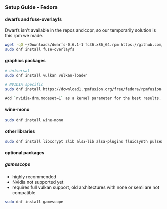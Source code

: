 <h3>Setup Guide - Fedora</h3>

#### dwarfs and fuse-overlayfs
Dwarfs isn't available in the repos and copr, so our temporarily solution is this rpm we made.
```sh
wget -qO ~/Downloads/dwarfs-0.6.1-1.fc36.x86_64.rpm https://github.com/jc141x/jc141-bash/releases/download/420/dwarfs-0.6.1-1.fc36.x86_64.rpm && sudo dnf install ~/Downloads/dwarfs-0.6.1-1.fc36.x86_64.rpm
sudo dnf install fuse-overlayfs
```

#### graphics packages

```sh
# Universal
sudo dnf install vulkan vulkan-loader

# NVIDIA specific
sudo dnf install https://download1.rpmfusion.org/free/fedora/rpmfusion-free-release-$(rpm -E %fedora).noarch.rpm https://download1.rpmfusion.org/nonfree/fedora/rpmfusion-nonfree-release-$(rpm -E %fedora).noarch.rpm && sudo dnf install xorg-x11-drv-nvidia akmod-nvidia

Add `nvidia-drm.modeset=1` as a kernel parameter for the best results.
```

#### wine-mono
```sh
sudo dnf install wine-mono
```

#### other libraries
```sh
sudo dnf install libxcrypt zlib alsa-lib alsa-plugins fluidsynth pulseaudio openal
```

#### optional packages

##### gamescope
- highly recommended
- Nvidia not supported yet
- requires full vulkan support, old architectures with none or semi are not compatible
```sh
sudo dnf install gamescope
```
